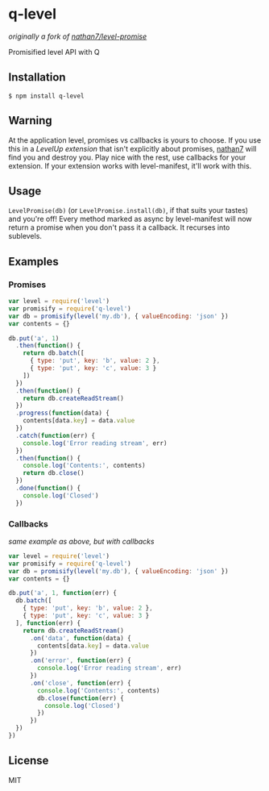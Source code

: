 
# q-level

_originally a fork of [nathan7/level-promise](https://github.com/nathan7/level-promise)_

  Promisified level API with Q

## Installation

    $ npm install q-level

## Warning

  At the application level, promises vs callbacks is yours to choose.
  If you use this in a *LevelUp extension* that isn't explicitly about promises, [nathan7](https://github.com/nathan7) will find you and destroy you.
  Play nice with the rest, use callbacks for your extension.
  If your extension works with level-manifest, it'll work with this.

## Usage

  `LevelPromise(db)` (or `LevelPromise.install(db)`, if that suits your tastes) and you're off!
  Every method marked as async by level-manifest will now return a promise when you don't pass it a callback.
  It recurses into sublevels.

## Examples

### Promises

```js
var level = require('level')
var promisify = require('q-level')
var db = promisify(level('my.db'), { valueEncoding: 'json' })
var contents = {}

db.put('a', 1)
  .then(function() {
    return db.batch([
      { type: 'put', key: 'b', value: 2 },
      { type: 'put', key: 'c', value: 3 }
    ])
  })
  .then(function() {
    return db.createReadStream()
  })
  .progress(function(data) {
    contents[data.key] = data.value
  })
  .catch(function(err) {
    console.log('Error reading stream', err)
  })
  .then(function() {
    console.log('Contents:', contents)
    return db.close()
  })
  .done(function() {
    console.log('Closed')
  })

```

### Callbacks

_same example as above, but with callbacks_

```js
var level = require('level')
var promisify = require('q-level')
var db = promisify(level('my.db'), { valueEncoding: 'json' })
var contents = {}

db.put('a', 1, function(err) {
  db.batch([
    { type: 'put', key: 'b', value: 2 },
    { type: 'put', key: 'c', value: 3 }
  ], function(err) {
    return db.createReadStream()
      .on('data', function(data) {
        contents[data.key] = data.value
      })
      .on('error', function(err) {
        console.log('Error reading stream', err)
      })
      .on('close', function(err) {
        console.log('Contents:', contents)
        db.close(function(err) {
          console.log('Closed')
        })
      })
  })
})
```

## License

  MIT
